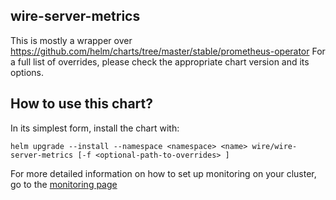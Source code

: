 wire-server-metrics
-------------------

 This is mostly a wrapper over https://github.com/helm/charts/tree/master/stable/prometheus-operator
For a full list of overrides, please check the appropriate chart version and its options.

 How to use this chart?
----------------------

 In its simplest form, install the chart with:
```
helm upgrade --install --namespace <namespace> <name> wire/wire-server-metrics [-f <optional-path-to-overrides> ]
```

For more detailed information on how to set up monitoring on your cluster, go to the [monitoring page](../docs/monitoring.md)
